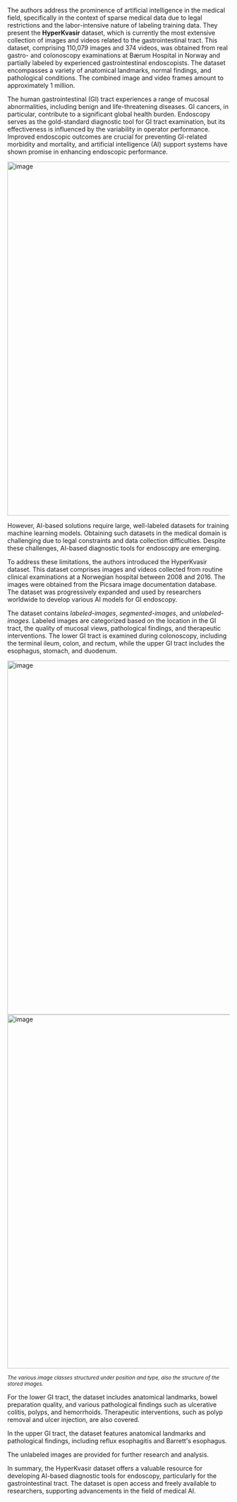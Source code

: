 The authors address the prominence of artificial intelligence in the medical field, specifically in the context of sparse medical data due to legal restrictions and the labor-intensive nature of labeling training data. They present the **HyperKvasir** dataset, which is currently the most extensive collection of images and videos related to the gastrointestinal tract. This dataset, comprising 110,079 images and 374 videos, was obtained from real gastro- and colonoscopy examinations at Bærum Hospital in Norway and partially labeled by experienced gastrointestinal endoscopists. The dataset encompasses a variety of anatomical landmarks, normal findings, and pathological conditions. The combined image and video frames amount to approximately 1 million.

The human gastrointestinal (GI) tract experiences a range of mucosal abnormalities, including benign and life-threatening diseases. GI cancers, in particular, contribute to a significant global health burden. Endoscopy serves as the gold-standard diagnostic tool for GI tract examination, but its effectiveness is influenced by the variability in operator performance. Improved endoscopic outcomes are crucial for preventing GI-related morbidity and mortality, and artificial intelligence (AI) support systems have shown promise in enhancing endoscopic performance.

<img src="https://github.com/supervisely/dataset-tools/assets/78355358/ec225a53-40ce-4ce0-8b6f-c456d0feb765" alt="image" width="800">

However, AI-based solutions require large, well-labeled datasets for training machine learning models. Obtaining such datasets in the medical domain is challenging due to legal constraints and data collection difficulties. Despite these challenges, AI-based diagnostic tools for endoscopy are emerging.

To address these limitations, the authors introduced the HyperKvasir dataset. This dataset comprises images and videos collected from routine clinical examinations at a Norwegian hospital between 2008 and 2016. The images were obtained from the Picsara image documentation database. The dataset was progressively expanded and used by researchers worldwide to develop various AI models for GI endoscopy.

The dataset contains *labeled-images*, *segmented-images*, and *unlabeled-images*. Labeled images are categorized based on the location in the GI tract, the quality of mucosal views, pathological findings, and therapeutic interventions. The lower GI tract is examined during colonoscopy, including the terminal ileum, colon, and rectum, while the upper GI tract includes the esophagus, stomach, and duodenum.

<img src="https://github.com/supervisely/dataset-tools/assets/78355358/db57b85f-b92c-4998-a573-738c2bd40bcf" alt="image" width="800">

<img src="https://github.com/supervisely/dataset-tools/assets/78355358/1a032386-1337-4a8e-84c1-04407e80fb90" alt="image" width="800">

<span style="font-size: smaller; font-style: italic;">The various image classes structured under position and type, also the structure of the stored images.</span>

For the lower GI tract, the dataset includes anatomical landmarks, bowel preparation quality, and various pathological findings such as ulcerative colitis, polyps, and hemorrhoids. Therapeutic interventions, such as polyp removal and ulcer injection, are also covered.

In the upper GI tract, the dataset features anatomical landmarks and pathological findings, including reflux esophagitis and Barrett's esophagus.

The unlabeled images are provided for further research and analysis.

In summary, the HyperKvasir dataset offers a valuable resource for developing AI-based diagnostic tools for endoscopy, particularly for the gastrointestinal tract. The dataset is open access and freely available to researchers, supporting advancements in the field of medical AI.